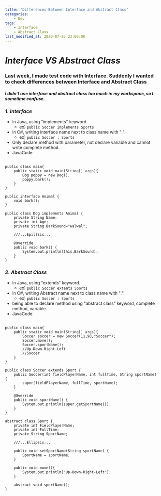 ```yaml
---
title: "Differences Between Interface and Abstract Class"
categories:
    - Dev
tags:
    - Interface
    - Abstract Class
last_modified_at: 2020-07-26 23:00:00
---
```

# *Interface VS Abstract Class*


### Last week, I made test code with Interface. Suddenly I wanted to check differences between Interface and Abstract Class  <br>

#### *I didn't use interface and abstract class too much in my workspace, so I sometime confuse.*

### ***1. Interface***
- In Java, using "implements" keyword.
    - ex) ```public Soccer implements Sports```
- In C#, writing interface name next to class name with ":".
    - ex) ```public Soccer : Sports```
- Only declare method with parameter, not declare variable and cannot write complete method.
- JavaCode<br><br>
```
public class main{
    public static void main(String[] args){
        Dog poppy = new Dog();
        poppy.bark();
    }
}

public interface Animal {
    void bark();
}

public class Dog implements Animal {
    private String Name;
    private int Age;
    private String BarkSound="walwal";

    ///...Epillsis...

    @Override
    public void bark() {
        System.out.println(this.BarkSound);
    }
}
```


### ***2. Abstract Class***
- In Java, using "extends" keyword.
    - ex) ```public Soccer extents Sports```
- In C#, writing Abstract name next to class name with ":".
    - ex) ```public Soccer : Sports```
- being able to declare method using "abstract class" keyword, complete method, variable.
- JavaCode<br><br>
```
public class main{
    public static void main(String[] args){
        Soccer soccer = new Soccer(11,90,"Soccer");
        Soccer.move();
        Soccer.sportName();
        //Up-Down-Right-Left
        //Soccer
    }
}

public class Soccer extends Sport {
    public Soccer(int fieldPlayerName, int fullTime, String sportName) {
        super(fieldPlayerName, fullTime, sportName);
    }

    @Override
    public void sportName() {
        System.out.println(super.getSportName());
    }
}

abstract class Sport {
    private int FieldPlayerName;
    private int FullTime;
    private String SportName;

    ///...Ellipsis...

    public void setSportName(String sportName) {
        SportName = sportName;
    }

    public void move(){
        System.out.println("Up-Down-Right-Left");
    }

    abstract void sportName();
}
```

